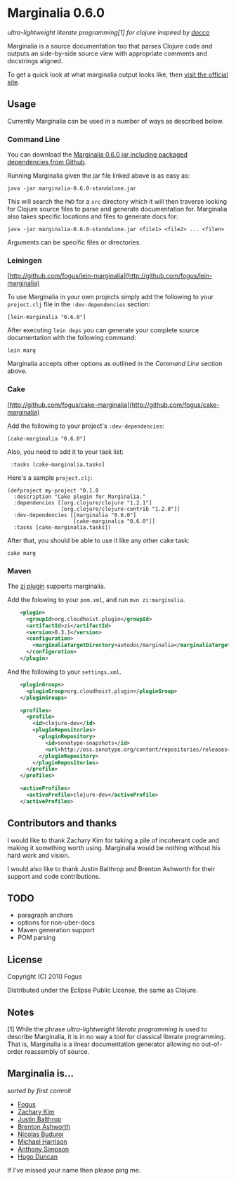 Marginalia 0.6.0
==========
*ultra-lightweight literate programming[1] for clojure inspired by [docco](http://jashkenas.github.com/docco/)*

Marginalia is a source documentation too that parses Clojure code and outputs an side-by-side source view with appropriate comments and docstrings aligned.  

To get a quick look at what marginalia output looks like, then [visit the official site](http://fogus.me/fun/marginalia/).

Usage
-----

Currently Marginalia can be used in a number of ways as described below.

### Command Line

You can download the [Marginalia 0.6.0 jar including packaged dependencies from Github](https://github.com/downloads/fogus/marginalia/marginalia-0.6.0-standalone.jar).

Running Marginalia given the jar file linked above is as easy as:

    java -jar marginalia-0.6.0-standalone.jar

This will search the `PWD` for a `src` directory which it will then traverse looking for Clojure source files to parse and generate documentation for.  Marginalia also takes specific locations and files to generate docs for:

    java -jar marginalia-0.6.0-standalone.jar <file1> <file2> ... <filen>

Arguments can be specific files or directories.

### Leiningen

[http://github.com/fogus/lein-marginalia](http://github.com/fogus/lein-marginalia)

To use Marginalia in your own projects simply add the following to your `project.clj` file in the `:dev-dependencies` section:

    [lein-marginalia "0.6.0"]

After executing `lein deps` you can generate your complete source documentation with the following command:

    lein marg

Marginalia accepts other options as outlined in the *Command Line*
section above.

### Cake

[http://github.com/fogus/cake-marginalia](http://github.com/fogus/cake-marginalia)

Add the following to your project's `:dev-dependencies`:

    [cake-marginalia "0.6.0"]

Also, you need to add it to your task list:

     :tasks [cake-marginalia.tasks]

Here's a sample `project.clj`:

    (defproject my-project "0.1.0
      :description "Cake plugin for Marginalia."
      :dependencies [[org.clojure/clojure "1.2.1"]
                     [org.clojure/clojure-contrib "1.2.0"]]
      :dev-dependencies [[marginalia "0.6.0"]
                         [cake-marginalia "0.6.0"]]
      :tasks [cake-marginalia.tasks])

After that, you should be able to use it like any other cake task:

    cake marg

### Maven

The [zi plugin](https://github.com/pallet/zi) supports marginalia.

Add the folowing to your `pom.xml`, and run `mvn zi:marginalia`.

```xml
    <plugin>
      <groupId>org.cloudhoist.plugin</groupId>
      <artifactId>zi</artifactId>
      <version>0.3.1</version>
      <configuration>
        <marginaliaTargetDirectory>autodoc/marginalia</marginaliaTargetDirectory>
      </configuration>
    </plugin>
```

And the following to your `settings.xml`.

```xml
    <pluginGroups>
      <pluginGroup>org.cloudhoist.plugin</pluginGroup>
    </pluginGroups>

    <profiles>
      <profile>
        <id>clojure-dev</id>
        <pluginRepositories>
          <pluginRepository>
            <id>sonatype-snapshots</id>
            <url>http://oss.sonatype.org/content/repositories/releases</url>
          </pluginRepository>
        </pluginRepositories>
      </profile>
    </profiles>

    <activeProfiles>
      <activeProfile>clojure-dev</activeProfile>
    </activeProfiles>
```

Contributors and thanks
-----------------------

I would like to thank Zachary Kim for taking a pile of incoherant code and making it something worth using.  Marginalia would be nothing without his hard work and vision.

I would also like to thank Justin Balthrop and Brenton Ashworth for their support and code contributions.

TODO
----
* paragraph anchors
* options for non-uber-docs
* Maven generation support
* POM parsing

License
-------

Copyright (C) 2010 Fogus

Distributed under the Eclipse Public License, the same as Clojure.

Notes
-----

[1] While the phrase *ultra-lightweight literate programming* is used to describe Marginalia, it is in no way a tool for classical literate programming.  That is, Marginalia is a linear documentation generator allowing no out-of-order reassembly of source.

Marginalia is... 
----------------

*sorted by first commit*

- [Fogus](http://fogus.me/fun/)
- [Zachary Kim](https://github.com/zkim)
- [Justin Balthrop](https://github.com/ninjudd)
- [Brenton Ashworth](https://github.com/brentonashworth)
- [Nicolas Buduroi](https://github.com/budu)
- [Michael Harrison](https://github.com/goodmike)
- [Anthony Simpson](https://github.com/Raynes)
- [Hugo Duncan](https://github.com/hugoduncan)

If I've missed your name then please ping me.
